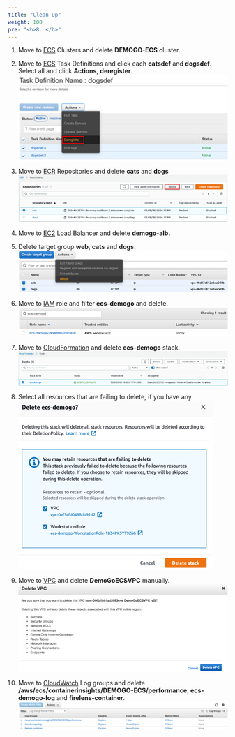 ```yaml
---
title: "Clean Up"
weight: 100
pre: "<b>8. </b>"
---
```


1.	Move to [ECS](https://console.aws.amazon.com/ecs) Clusters and delete **DEMOGO-ECS** cluster.

2.	Move to [ECS](https://console.aws.amazon.com/ecs) Task Definitions and click each **catsdef** and **dogsdef**. Select all and click **Actions**, **deregister**.
![CleanUp1](../../static/images/cleanup/cleanup_1.png)
3.	Move to [ECR](https://console.aws.amazon.com/ecr) Repositories and delete **cats** and **dogs**
![CleanUp2](../../static/images/cleanup/cleanup_2.png)
4.	Move to [EC2](https://console.aws.amazon.com/ec2) Load Balancer and delete **demogo-alb.**

5.	Delete target group **web**, **cats** and **dogs.**
![CleanUp3](../../static/images/cleanup/cleanup_3.png)
6.	Move to [IAM](https://console.aws.amazon.com/iam) role and filter **ecs-demogo** and delete. 
![CleanUp4](../../static/images/cleanup/cleanup_4.png)
7.	Move to [CloudFormation](https://console.aws.amazon.com/cloudformation) and delete **ecs-demogo** stack. 
![CleanUp5](../../static/images/cleanup/cleanup_5.png)
8.	Select all resources that are failing to delete, if you have any. 
![CleanUp6](../../static/images/cleanup/cleanup_6.png)
9.	Move to [VPC](https://console.aws.amazon.com/vpc) and delete **DemoGoECSVPC** manually. 
![Cleanup7](../../static/images/cleanup/cleanup_7.png)
10.	Move to [CloudWatch](https://console.aws.amazon.com/cloudwatch) Log groups and delete **/aws/ecs/containerinsights/DEMOGO-ECS/performance**, **ecs-demogo-log** and **firelens-container**.
![CleanUp8](../../static/images/cleanup/cleanup_8.png)

